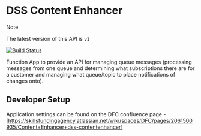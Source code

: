 # DSS Content Enhancer

> [!NOTE]  
> The latest version of this API is `v1`

[![Build Status](https://sfa-gov-uk.visualstudio.com/CDS%202.0/_apis/build/status/Yaml/dss-contentenhancer?repoName=SkillsFundingAgency%2Fdss-contentenhancer&branchName=master)](https://sfa-gov-uk.visualstudio.com/CDS%202.0/_build/latest?definitionId=1840&repoName=SkillsFundingAgency%2Fdss-contentenhancer&branchName=master)

Function App to provide an API for managing queue messages (processing messages from one queue and determining what subscriptions there are for a customer and managing what queue/topic to place notifications of changes onto).

## Developer Setup

Application settings can be found on the DFC confluence page - [https://skillsfundingagency.atlassian.net/wiki/spaces/DFC/pages/2061500935/Content+Enhancer+dss-contentenhancer]
